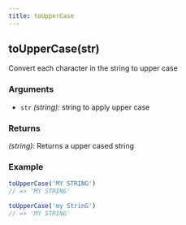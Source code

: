 ```yaml
---
title: toUpperCase
---
```


## toUpperCase(str)

Convert each character in the string to upper case


### Arguments
* `str` *(string)*: string to apply upper case

### Returns
*(string)*: Returns a upper cased string 


### Example
```js
toUpperCase('MY STRING')
// => 'MY STRING'

toUpperCase('my StrinG')
// => 'MY STRING'
```
